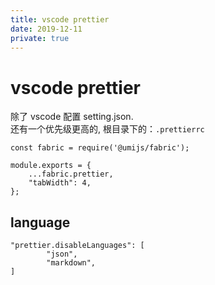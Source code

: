 ```yaml
---
title: vscode prettier
date: 2019-12-11
private: true
---
```

# vscode prettier
除了 vscode 配置 setting.json.  
还有一个优先级更高的, 根目录下的：`.prettierrc`

    const fabric = require('@umijs/fabric');

    module.exports = {
        ...fabric.prettier,
        "tabWidth": 4,
    };


## language

    "prettier.disableLanguages": [
            "json",
            "markdown",
    ]